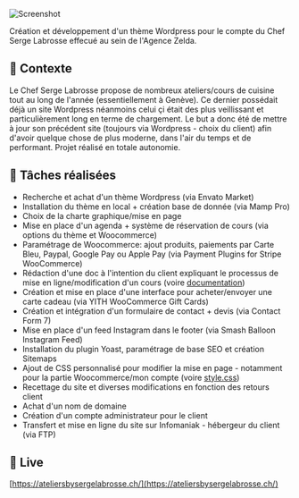 
![Screenshot](screenshot.png)

Création et développement d'un thème Wordpress pour le compte du Chef Serge Labrosse effecué au sein de l'Agence Zelda.

## 📍 Contexte

Le Chef Serge Labrosse propose de nombreux ateliers/cours de cuisine tout au long de l'année (essentiellement à Genève). Ce dernier possédait déjà un site Wordpress néanmoins celui çi était des plus veillissant et particulièrement long en terme de chargement. Le but a donc été de mettre à jour son précédent site (toujours via Wordpress - choix du client) afin d'avoir quelque chose de plus moderne, dans l'air du temps et de performant. Projet réalisé en totale autonomie.

## 📝 Tâches réalisées

- Recherche et achat d'un thème Wordpress (via Envato Market)
- Installation du thème en local + création base de donnée (via Mamp Pro) 
- Choix de la charte graphique/mise en page
- Mise en place d'un agenda + système de réservation de cours (via options du thème et Woocommerce)
- Paramétrage de Woocommerce: ajout produits, paiements par Carte Bleu, Paypal, Google Pay ou Apple Pay (via Payment Plugins for Stripe WooCommerce)
- Rédaction d'une doc à l'intention du client expliquant le processus de mise en ligne/modification d'un cours (voire [documentation](https://github.com/idrissdiakite/ateliers-wordpress/tree/main/documentation))
- Création et mise en place d'une interface pour acheter/envoyer une carte cadeau (via YITH WooCommerce Gift Cards)
- Création et intégration d'un formulaire de contact + devis (via Contact Form 7)
- Mise en place d'un feed Instagram dans le footer (via Smash Balloon Instagram Feed)
- Installation du plugin Yoast, paramétrage de base SEO et création Sitemaps
- Ajout de CSS personnalisé pour modifier la mise en page - notamment pour la partie Woocommerce/mon compte (voire [style.css](https://github.com/idrissdiakite/jeu-prends-le-bus-nuxt/tree/main/css/style.css))
- Recettage du site et diverses modifications en fonction des retours client
- Achat d'un nom de domaine
- Création d'un compte administrateur pour le client
- Transfert et mise en ligne du site sur Infomaniak - hébergeur du client (via FTP)

## 💫 Live

[https://ateliersbysergelabrosse.ch/](https://ateliersbysergelabrosse.ch/)